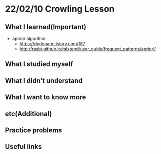 # 22/02/10 Crowling Lesson

## What I learned(Important)

* apriori algorithm
  * <https://dodonam.tistory.com/167>
  * <http://rasbt.github.io/mlxtend/user_guide/frequent_patterns/apriori/>

## What I studied myself

## What I didn't understand

## What I want to know more

## etc(Additional)

## Practice problems

## Useful links
